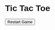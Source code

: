 <!DOCTYPE html>
<html lang="en">

<head>
  <meta charset="UTF-8">
  <meta name="viewport" content="width=device-width, initial-scale=1.0">
  <title>Advanced Tic Tac Toe</title>
  <script src="https://cdn.tailwindcss.com"></script>
  <link href="https://fonts.googleapis.com/css2?family=Orbitron:wght@600&display=swap" rel="stylesheet">
  <style>
    body {
      font-family: 'Orbitron', sans-serif;
    }
  </style>
</head>

<body class="bg-gradient-to-br from-indigo-900 via-purple-800 to-pink-700 min-h-screen flex items-center justify-center">
  <div class="bg-white/10 backdrop-blur-md p-6 rounded-2xl shadow-2xl w-[90vw] max-w-md text-white text-center">
    <h1 class="text-3xl md:text-4xl font-bold mb-4">Tic Tac Toe</h1>
    <div id="gameBoard" class="grid grid-cols-3 gap-2 p-4 bg-white/10 rounded-xl">
      <!-- Game cells will be inserted here -->
    </div>
    <p id="gameStatus" class="text-lg mt-4 font-semibold"></p>
    <button id="resetBtn" class="mt-6 px-6 py-2 bg-white text-purple-700 font-bold rounded-xl hover:bg-gray-200 transition">Restart Game</button>
  </div>

  <script>
    const board = Array(9).fill(null);
    let currentPlayer = 'X';
    let gameActive = true;

    const gameBoard = document.getElementById('gameBoard');
    const gameStatus = document.getElementById('gameStatus');
    const resetBtn = document.getElementById('resetBtn');

    function renderBoard() {
      gameBoard.innerHTML = '';
      board.forEach((cell, index) => {
        const cellBtn = document.createElement('button');
        cellBtn.className = `aspect-square w-full h-[80px] sm:h-[100px] text-3xl font-black rounded-lg transition duration-300 flex items-center justify-center ${cell ? 'bg-white text-purple-800 cursor-not-allowed' : 'bg-purple-500 hover:bg-purple-400'}`;
        cellBtn.textContent = cell || '';
        cellBtn.disabled = !!cell || !gameActive;
        cellBtn.onclick = () => makeMove(index);
        gameBoard.appendChild(cellBtn);
      });
    }

    function makeMove(index) {
      if (!gameActive || board[index]) return;
      board[index] = currentPlayer;
      if (checkWinner()) {
        gameStatus.textContent = `Player ${currentPlayer} wins! 🎉`;
        gameActive = false;
      } else if (board.every(cell => cell)) {
        gameStatus.textContent = "It's a draw! 🤝";
        gameActive = false;
      } else {
        currentPlayer = currentPlayer === 'X' ? 'O' : 'X';
        gameStatus.textContent = `Player ${currentPlayer}'s turn`;
      }
      renderBoard();
    }

    function checkWinner() {
      const winningCombos = [
        [0, 1, 2], [3, 4, 5], [6, 7, 8],
        [0, 3, 6], [1, 4, 7], [2, 5, 8],
        [0, 4, 8], [2, 4, 6]
      ];
      return winningCombos.some(([a, b, c]) =>
        board[a] && board[a] === board[b] && board[a] === board[c]
      );
    }

    resetBtn.onclick = () => {
      board.fill(null);
      currentPlayer = 'X';
      gameActive = true;
      gameStatus.textContent = "Player X's turn";
      renderBoard();
    };

    // Initialize game
    renderBoard();
    gameStatus.textContent = "Player X's turn";
  </script>
</body>

</html>
